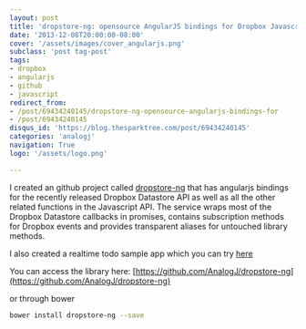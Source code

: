 ```yaml
---
layout: post
title: 'dropstore-ng: opensource AngularJS bindings for Dropbox Javascript API'
date: '2013-12-08T20:00:00-08:00'
cover: '/assets/images/cover_angularjs.png'
subclass: 'post tag-post'
tags:
- dropbox
- angularjs
- github
- javascript
redirect_from:
- /post/69434240145/dropstore-ng-opensource-angularjs-bindings-for
- /post/69434240145
disqus_id: 'https://blog.thesparktree.com/post/69434240145'
categories: 'analogj'
navigation: True
logo: '/assets/logo.png'

---
```

I created an github project called [dropstore-ng](https://github.com/AnalogJ/dropstore-ng) that has angularjs bindings for the recently released Dropbox Datastore API as well as all the other related functions in the Javascript API.
The service wraps most of the Dropbox Datastore callbacks in promises, contains subscription methods for Dropbox events and provides transparent aliases for untouched library methods.

I also created a realtime todo sample app which you can try [here](https://dropstore-ng.herokuapp.com/)

You can access the library here:
[https://github.com/AnalogJ/dropstore-ng](https://github.com/AnalogJ/dropstore-ng)

or through bower

```bash
bower install dropstore-ng --save
```

<div class="github-widget" data-repo="AnalogJ/dropstore-ng"></div>
